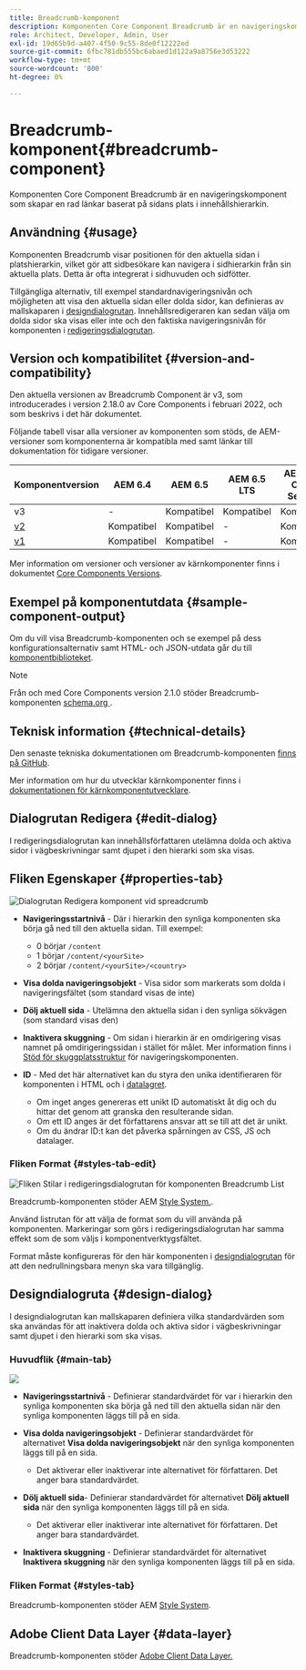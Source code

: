 ```yaml
---
title: Breadcrumb-komponent
description: Komponenten Core Component Breadcrumb är en navigeringskomponent som skapar en rad länkar baserat på sidans plats i innehållshierarkin.
role: Architect, Developer, Admin, User
exl-id: 19d65b9d-a407-4f50-9c55-8de0f12222ed
source-git-commit: 6fbc781db555bc6abaed1d122a9a8756e3d53222
workflow-type: tm+mt
source-wordcount: '800'
ht-degree: 0%

---
```


# Breadcrumb-komponent{#breadcrumb-component}

Komponenten Core Component Breadcrumb är en navigeringskomponent som skapar en rad länkar baserat på sidans plats i innehållshierarkin.

## Användning {#usage}

Komponenten Breadcrumb visar positionen för den aktuella sidan i platshierarkin, vilket gör att sidbesökare kan navigera i sidhierarkin från sin aktuella plats. Detta är ofta integrerat i sidhuvuden och sidfötter.

Tillgängliga alternativ, till exempel standardnavigeringsnivån och möjligheten att visa den aktuella sidan eller dolda sidor, kan definieras av mallskaparen i [designdialogrutan](#design-dialog). Innehållsredigeraren kan sedan välja om dolda sidor ska visas eller inte och den faktiska navigeringsnivån för komponenten i [redigeringsdialogrutan](#edit-dialog).

## Version och kompatibilitet {#version-and-compatibility}

Den aktuella versionen av Breadcrumb Component är v3, som introducerades i version 2.18.0 av Core Components i februari 2022, och som beskrivs i det här dokumentet.

Följande tabell visar alla versioner av komponenten som stöds, de AEM-versioner som komponenterna är kompatibla med samt länkar till dokumentation för tidigare versioner.

| Komponentversion | AEM 6.4 | AEM 6.5 | AEM 6.5 LTS | AEM as a Cloud Service |
|--- | --- |--- |---|---|
| v3 | - | Kompatibel | Kompatibel | Kompatibel |
| [v2](v2/breadcrumb.md) | Kompatibel | Kompatibel | - | Kompatibel |
| [v1](v1/breadcrumb-v1.md) | Kompatibel | Kompatibel | - | Kompatibel |

Mer information om versioner och versioner av kärnkomponenter finns i dokumentet [Core Components Versions](/help/versions.md).

## Exempel på komponentutdata {#sample-component-output}

Om du vill visa Breadcrumb-komponenten och se exempel på dess konfigurationsalternativ samt HTML- och JSON-utdata går du till [komponentbiblioteket](https://adobe.com/go/aem_cmp_library_breadcrumb).

>[!NOTE]
>
>Från och med Core Components version 2.1.0 stöder Breadcrumb-komponenten [schema.org ](https://schema.org/BreadcrumbList).

## Teknisk information {#technical-details}

Den senaste tekniska dokumentationen om Breadcrumb-komponenten [ finns på GitHub](https://adobe.com/go/aem_cmp_tech_breadcrumb_v3).

Mer information om hur du utvecklar kärnkomponenter finns i [dokumentationen för kärnkomponentutvecklare](/help/developing/overview.md).

## Dialogrutan Redigera {#edit-dialog}

I redigeringsdialogrutan kan innehållsförfattaren utelämna dolda och aktiva sidor i vägbeskrivningar samt djupet i den hierarki som ska visas.

## Fliken Egenskaper {#properties-tab}

![Dialogrutan Redigera komponent vid spreadcrumb](/help/assets/breadcrumb-edit.png)

* **Navigeringsstartnivå** - Där i hierarkin den synliga komponenten ska börja gå ned till den aktuella sidan. Till exempel:

   * 0 börjar `/content`
   * 1 börjar `/content/<yourSite>`
   * 2 börjar `/content/<yourSite>/<country>`

* **Visa dolda navigeringsobjekt** - Visa sidor som markerats som dolda i navigeringsfältet (som standard visas de inte)
* **Dölj aktuell sida** - Utelämna den aktuella sidan i den synliga sökvägen (som standard visas den)
* **Inaktivera skuggning** - Om sidan i hierarkin är en omdirigering visas namnet på omdirigeringssidan i stället för målet. Mer information finns i [Stöd för skuggplatsstruktur](navigation.md#shadow-structure) för navigeringskomponenten.
* **ID** - Med det här alternativet kan du styra den unika identifieraren för komponenten i HTML och i [datalagret](/help/developing/data-layer/overview.md).
   * Om inget anges genereras ett unikt ID automatiskt åt dig och du hittar det genom att granska den resulterande sidan.
   * Om ett ID anges är det författarens ansvar att se till att det är unikt.
   * Om du ändrar ID:t kan det påverka spårningen av CSS, JS och datalager.

### Fliken Format {#styles-tab-edit}

![Fliken Stilar i redigeringsdialogrutan för komponenten Breadcrumb List](/help/assets/breadcrumb-edit-styles.png)

Breadcrumb-komponenten stöder AEM [Style System.](/help/get-started/authoring.md#component-styling).

Använd listrutan för att välja de format som du vill använda på komponenten. Markeringar som görs i redigeringsdialogrutan har samma effekt som de som väljs i komponentverktygsfältet.

Format måste konfigureras för den här komponenten i [designdialogrutan](#design-dialog) för att den nedrullningsbara menyn ska vara tillgänglig.

## Designdialogruta {#design-dialog}

I designdialogrutan kan mallskaparen definiera vilka standardvärden som ska användas för att inaktivera dolda och aktiva sidor i vägbeskrivningar samt djupet i den hierarki som ska visas.

### Huvudflik {#main-tab}

![](/help/assets/breadcrumb-design.png)

* **Navigeringsstartnivå** - Definierar standardvärdet för var i hierarkin den synliga komponenten ska börja gå ned till den aktuella sidan när den synliga komponenten läggs till på en sida.
* **Visa dolda navigeringsobjekt** - Definierar standardvärdet för alternativet **Visa dolda navigeringsobjekt** när den synliga komponenten läggs till på en sida.

   * Det aktiverar eller inaktiverar inte alternativet för författaren. Det anger bara standardvärdet.

* **Dölj aktuell sida**- Definierar standardvärdet för alternativet **Dölj aktuell sida** när den synliga komponenten läggs till på en sida.

   * Det aktiverar eller inaktiverar inte alternativet för författaren. Det anger bara standardvärdet.

* **Inaktivera skuggning** - Definierar standardvärdet för alternativet **Inaktivera skuggning** när den synliga komponenten läggs till på en sida.

### Fliken Format {#styles-tab}

Breadcrumb-komponenten stöder AEM [Style System](/help/get-started/authoring.md#component-styling).

## Adobe Client Data Layer {#data-layer}

Breadcrumb-komponenten stöder [Adobe Client Data Layer.](/help/developing/data-layer/overview.md)
